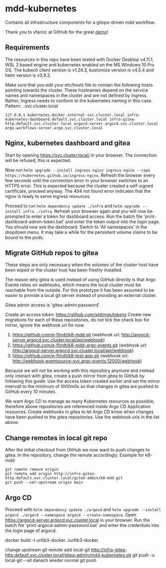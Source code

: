 # mdd-kubernetes
Contains all infrastructure components for a gitops-driven mdd workflow.

Thank you to vfarcic at GitHub for the great [demo](https://github.com/vfarcic/argo-combined-demo)!

## Requirements

The resources in this repo have been tested with Docker Desktop v4.11.1, WSL 2 based engine and kubernetes enabled on the MS Windows 10 Pro OS.
The kubectl client version is v1.24.3, kustomize version is v4.5.4 and helm version is v3.9.3.

Make sure that you edit your etc/hosts file to contain the following hosts pointing towards the cluster.
These hostnames depend on the service names and namespaces in the cluster and are not defined by Ingress.
Rather, Ingress needs to conform to the kubernetes naming in this case.
Pattern: <service-name>.<namespace including default>.svc.cluster.local
```
127.0.0.1 kubernetes.docker.internal svc.cluster.local infra-kubernetes-dashboard.default.svc.cluster.local infra-gitea-http.default.svc.cluster.local argocd-server.argocd.svc.cluster.local argo-workflows-server.argo.svc.cluster.local
```

## Nginx, kubernetes dashboard and gitea

Start by opening https://svc.cluster.local/ in your browser.
The connection will be refused, this is expected.

Now run `helm upgrade --install ingress-nginx ingress-nginx --repo https://kubernetes.github.io/ingress-nginx`.
Refresh the browser every few seconds until the connection error in your browser switches to an HTTPS error.
This is expected because the cluster created a self-signed certificate, proceed anyway.
The 404 not found error indicates that the nginx is ready to serve ingress resources.

Proceed to run `helm dependency update ./infra` and `helm upgrade --install infra ./infra`.
Refresh your browser again and you will now be prompted to enter a token for dashboard access.
Run the batch file 'print-dashboard-admin-token.bat' and enter the token output into the login page.
You should now see the dashboard. Switch to 'All namespaces' in the dropdown menu.
It may take a while for the persistent volume claims to be bound to the pods.

## Migrate GitHub repos to gitea

These steps are only necessary when the volumes of the cluster host have been wiped or the cluster host has been freshly installed.

The reason why gitea is used instead of using GitHub directly is that Argo Events relies on webhooks, which means the local cluster must be reachable from the outside.
For this prototype it has been assumed to be easier to provide a local git server instead of providing an external cluster.

Gitea admin access is 'gitea-admin:password'.

Create an access token: https://github.com/settings/tokens
Create new migrations for each of these repositories, do not tick the check box for mirror, ignore the webhook url for now.

1. https://github.com/e-flindt/k8-mdd.git (webhook url: http://argocd-server.argocd.svc.cluster.local/api/webhook)
2. https://github.com/e-flindt/k8-mdd-argo-events.git (webhook url: http://argocd-server.argocd.svc.cluster.local/api/webhook)
3. https://github.com/e-flindt/k8-test-app.git (webhook url: http://webhook-eventsource-svc.argo-events:12000/webhook)

Because we will not be working with this repository anymore and instead only interact with gitea, create a push mirror from gitea to GitHub by following this guide:
Use the access token created earlier and set the mirror intervall to the minimum of 0h10m0s so that changes in gitea are pushed to GitHub every 10 minutes.

We want Argo CD to manage as many Kubernetes resources as possible, therefore above repositories are referenced inside Argo CD Application resources.
Create webhooks in gitea to let Argo CD know when changes have been pushed to the gitea repositories.
Use the webhook urls in the list above.

## Change remotes in local git repo

After the initial checkout from GitHub we now want to push changes to gitea.
In the repository, change the remote accordingly. Example for k8-mdd:
```
git remote remove origin
git remote add origin http://infra-gitea-http.default.svc.cluster.local/gitea-admin/k8-mdd.git
git push --set-upstream origin main
```

## Argo CD

Proceed with `helm dependency update ./argocd` and `helm upgrade --install argocd ./argocd --namespace argocd --create-namespace`.
Open https://argocd-server.argocd.svc.cluster.local in your browser.
Run the batch file 'print-argocd-admin-password.bat' and enter the credentials into the login page of argocd.


docker build -t urllib3-docker ./urllib3-docker

change upstream
git remote add local-git http://infra-gitea-http.default.svc.cluster.local/gitea-admin/mdd-kubernetes.git
git push -u local-git --all
danach wieder normal git push